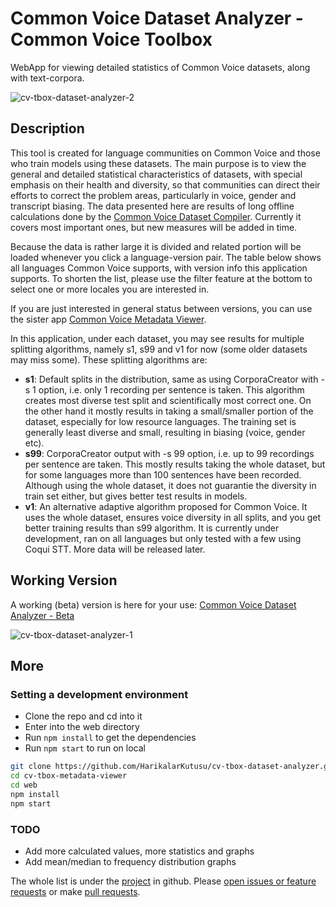 # Common Voice Dataset Analyzer - Common Voice Toolbox

WebApp for viewing detailed statistics of Common Voice datasets, along with text-corpora.

![cv-tbox-dataset-analyzer-2](https://user-images.githubusercontent.com/8849617/196783472-c6267eaf-40e5-4cc6-b505-37c925775330.png)

## Description

This tool is created for language communities on Common Voice and those who train models using these datasets. The main purpose is to view the general and detailed statistical characteristics of datasets, with special emphasis on their health and diversity, so that communities can direct their efforts to correct the problem areas, particularly in voice, gender and transcript biasing. The data presented here are results of long offline calculations done by the [Common Voice Dataset Compiler](https://github.com/HarikalarKutusu/cv-tbox-dataset-compiler). Currently it covers most important ones, but new measures will be added in time.

Because the data is rather large it is divided and related portion will be loaded whenever you click a language-version pair. The table below shows all languages Common Voice supports, with version info this application supports. To shorten the list, please use the filter feature at the bottom to select one or more locales you are interested in.

If you are just interested in general status between versions, you can use the sister app [Common Voice Metadata Viewer](https://cv-metadata-viewer.netlify.app/).

In this application, under each dataset, you may see results for multiple splitting algorithms, namely s1, s99 and v1 for now (some older datasets may miss some). These splitting algorithms are:

- **s1**: Default splits in the distribution, same as using CorporaCreator with -s 1 option, i.e. only 1 recording per sentence is taken. This algorithm creates most diverse test split and scientifically most correct one. On the other hand it mostly results in taking a small/smaller portion of the dataset, especially for low resource languages. The training set is generally least diverse and small, resulting in biasing (voice, gender etc).
- **s99**: CorporaCreator output with -s 99 option, i.e. up to 99 recordings per sentence are taken. This mostly results taking the whole dataset, but for some languages more than 100 sentences have been recorded. Although using the whole dataset, it does not guarantie the diversity in train set either, but gives better test results in models.
- **v1**: An alternative adaptive algorithm proposed for Common Voice. It uses the whole dataset, ensures voice diversity in all splits, and you get better training results than s99 algorithm. It is currently under development, ran on all languages but only tested with a few using Coqui STT. More data will be released later.

## Working Version

A working (beta) version is here for your use: [Common Voice Dataset Analyzer - Beta](https://cv-dataset-analyzer.netlify.app/)

![cv-tbox-dataset-analyzer-1](https://user-images.githubusercontent.com/8849617/196783531-97c07548-0432-4725-8a45-1f760b62fff3.png)

## More

### Setting a development environment

- Clone the repo and cd into it
- Enter into the web directory
- Run `npm install` to get the dependencies
- Run `npm start` to run on local

```sh
git clone https://github.com/HarikalarKutusu/cv-tbox-dataset-analyzer.git
cd cv-tbox-metadata-viewer
cd web
npm install
npm start
```

### TODO

- Add more calculated values, more statistics and graphs
- Add mean/median to frequency distribution graphs

The whole list is under the [project](https://github.com/users/HarikalarKutusu/projects/10/views/1) in github. Please [open issues or feature requests](https://github.com/HarikalarKutusu/cv-tbox-dataset-analyzer/issues) or make [pull requests](https://github.com/HarikalarKutusu/cv-tbox-dataset-analyzer/pulls).
